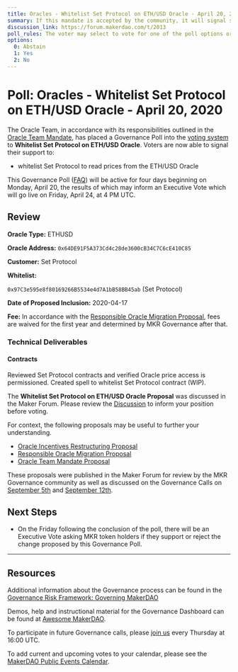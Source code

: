 ```yaml
---
title: Oracles - Whitelist Set Protocol on ETH/USD Oracle - April 20, 2020
summary: If this mandate is accepted by the community, it will signal support for the proposal and for the general scope of the initiatives outlined in the proposal.
discussion_link: https://forum.makerdao.com/t/2013
poll_rules: The voter may select to vote for one of the poll options or they may elect to abstain from the poll entirely
options:
  0: Abstain
  1: Yes
  2: No
---
```


# Poll: Oracles - Whitelist Set Protocol on ETH/USD Oracle - April 20, 2020

The Oracle Team, in accordance with its responsibilities outlined in the [Oracle Team Mandate](https://forum.makerdao.com/t/443), has placed a Governance Poll into the [voting system](https://vote.makerdao.com/polling) to **Whitelist Set Protocol on ETH/USD Oracle**. Voters are now able to signal their support to:

- whitelist Set Protocol to read prices from the ETH/USD Oracle

This Governance Poll ([FAQ](https://community-development.makerdao.com/makerdao-scd-faqs/scd-faqs/governance)) will be active for four days beginning on Monday, April 20, the results of which may inform an Executive Vote which will go live on Friday, April 24, at 4 PM UTC.

## Review

**Oracle Type:** ETHUSD

**Oracle Address:** `0x64DE91F5A373Cd4c28de3600cB34C7C6cE410C85`

**Customer:** Set Protocol

**Whitelist:**

`0x97C3e595e8f80169266B5534e4d7A1bB58BB45ab` (Set Protocol)

**Date of Proposed Inclusion:** 2020-04-17

**Fee:** In accordance with the [Responsible Oracle Migration Proposal](https://forum.makerdao.com/t/509), fees are waived for the first year and determined by MKR Governance after that.

### Technical Deliverables

#### Contracts

Reviewed Set Protocol contracts and verified Oracle price access is permissioned.
Created spell to whitelist Set Protocol contract (WIP).

The **Whitelist Set Protocol on ETH/USD Oracle Proposal** was discussed in the Maker Forum. Please review the [Discussion](https://forum.makerdao.com/t/2013) to inform your position before voting.

For context, the following proposals may be useful to further your understanding.

- [Oracle Incentives Restructuring Proposal](https://forum.makerdao.com/t/476)
- [Responsible Oracle Migration Proposal](https://forum.makerdao.com/t/509)
- [Oracle Team Mandate Proposal](https://forum.makerdao.com/t/443)

These proposals were published in the Maker Forum for review by the MKR Governance community as well as discussed on the Governance Calls on [September 5th](https://www.youtube.com/watch?v=7jKNv8DMxmQ&t=2356) and [September 12th](https://www.youtube.com/watch?v=gqVnwOL42hQ).

## Next Steps

- On the Friday following the conclusion of the poll, there will be an Executive Vote asking MKR token holders if they support or reject the change proposed by this Governance Poll.

---

## Resources

Additional information about the Governance process can be found in the [Governance Risk Framework: Governing MakerDAO](https://community-development.makerdao.com/governance/governance-risk-framework)

Demos, help and instructional material for the Governance Dashboard can be found at [Awesome MakerDAO](https://awesome.makerdao.com/#voting).

To participate in future Governance calls, please [join us](https://community-development.makerdao.com/governance/governance-and-risk-meetings) every Thursday at 16:00 UTC.

To add current and upcoming votes to your calendar, please see the [MakerDAO Public Events Calendar](https://calendar.google.com/calendar/embed?src=makerdao.com_3efhm2ghipksegl009ktniomdk%40group.calendar.google.com&ctz=America%2FLos_Angeles).
